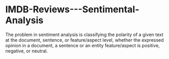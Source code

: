 # IMDB-Reviews---Sentimental-Analysis
The problem in sentiment analysis is classifying the polarity of a given text at the document, sentence, or feature/aspect level, whether the expressed opinion in a document, a sentence or an entity feature/aspect is positive, negative, or neutral.
